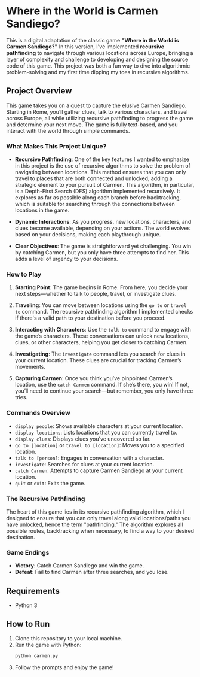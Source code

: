 # Where in the World is Carmen Sandiego?

This is a digital adaptation of the classic game **"Where in the World is Carmen Sandiego?"** In this version, I've implemented **recursive pathfinding** to navigate through various locations across Europe, bringing a layer of complexity and challenge to developing and designing the source code of this game. This project was both a fun way to dive into algorithmic problem-solving and my first time dipping my toes in recursive algorithms.

## Project Overview

This game takes you on a quest to capture the elusive Carmen Sandiego. Starting in Rome, you’ll gather clues, talk to various characters, and travel across Europe, all while utilizing recursive pathfinding to progress the game and determine your next move. The game is fully text-based, and you interact with the world through simple commands.

### What Makes This Project Unique?

- **Recursive Pathfinding**: One of the key features I wanted to emphasize in this project is the use of recursive algorithms to solve the problem of navigating between locations. This method ensures that you can only travel to places that are both connected and unlocked, adding a strategic element to your pursuit of Carmen. This algorithm, in particular, is a Depth-First Search (DFS) algorithm implemented recursively. It explores as far as possible along each branch before backtracking, which is suitable for searching through the connections between locations in the game.

- **Dynamic Interactions**: As you progress, new locations, characters, and clues become available, depending on your actions. The world evolves based on your decisions, making each playthrough unique.

- **Clear Objectives**: The game is straightforward yet challenging. You win by catching Carmen, but you only have three attempts to find her. This adds a level of urgency to your decisions.

### How to Play

1. **Starting Point**: The game begins in Rome. From here, you decide your next steps—whether to talk to people, travel, or investigate clues.

2. **Traveling**: You can move between locations using the `go to` or `travel to` command. The recursive pathfinding algorithm I implemented checks if there's a valid path to your destination before you proceed.

3. **Interacting with Characters**: Use the `talk to` command to engage with the game’s characters. These conversations can unlock new locations, clues, or other characters, helping you get closer to catching Carmen.

4. **Investigating**: The `investigate` command lets you search for clues in your current location. These clues are crucial for tracking Carmen’s movements.

5. **Capturing Carmen**: Once you think you’ve pinpointed Carmen’s location, use the `catch Carmen` command. If she’s there, you win! If not, you’ll need to continue your search—but remember, you only have three tries.

### Commands Overview

- `display people`: Shows available characters at your current location.
- `display locations`: Lists locations that you can currently travel to.
- `display clues`: Displays clues you've uncovered so far.
- `go to [location]` or `travel to [location]`: Moves you to a specified location.
- `talk to [person]`: Engages in conversation with a character.
- `investigate`: Searches for clues at your current location.
- `catch Carmen`: Attempts to capture Carmen Sandiego at your current location.
- `quit` or `exit`: Exits the game.

### The Recursive Pathfinding

The heart of this game lies in its recursive pathfinding algorithm, which I designed to ensure that you can only travel along valid locations/paths you have unlocked, hence the term "pathfinding." The algorithm explores all possible routes, backtracking when necessary, to find a way to your desired destination.

### Game Endings

- **Victory**: Catch Carmen Sandiego and win the game.
- **Defeat**: Fail to find Carmen after three searches, and you lose.

## Requirements

- Python 3

## How to Run

1. Clone this repository to your local machine.
2. Run the game with Python:
   ```bash
   python carmen.py
   ```
3. Follow the prompts and enjoy the game!
